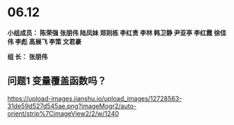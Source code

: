 # **06.12**

**小组成员： 陈荣强 张朋伟 陆凤妹  郑则栋 李红贵 李林 韩卫静 尹亚亭 李红霞  徐佳伟  李彪  高展飞 李策  文君豪**

**组       长： 张朋伟**



## 问题1        变量覆盖函数吗？

https://upload-images.jianshu.io/upload_images/12728563-31de59d527d545ae.png?imageMogr2/auto-orient/strip%7CimageView2/2/w/1240



